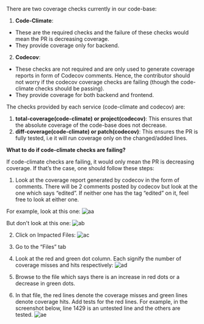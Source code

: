 There are two coverage checks currently in our code-base:
1. **Code-Climate**: 
* These are the required checks and the failure of these checks would mean the PR is decreasing coverage.
* They provide coverage only for backend.
2. **Codecov**:
* These checks are not required and are only used to generate coverage reports in form of Codecov comments. Hence, the contributor should not worry if the codecov coverage checks are failing (though the code-climate checks should be passing).
* They provide coverage for both backend and frontend.

The checks provided by each service (code-climate and codecov) are:
1. **total-coverage(code-climate) or project(codecov)**: This ensures that the absolute coverage of the code-base does not decrease.
2. **diff-coverage(code-climate) or patch(codecov)**: This ensures the PR is fully tested, i.e it will run coverage only on the changed/added lines.

**What to do if code-climate checks are failing?** 

If code-climate checks are failing, it would only mean the PR is decreasing coverage. If that’s the case, one should follow these steps:
1. Look at the coverage report generated by codecov in the form of comments. There will be 2 comments posted by codecov but look at the one which says “edited”. If neither one has the tag “edited” on it, feel free to look at either one.

For example, look at this one:
![aa](https://user-images.githubusercontent.com/32506039/62463069-ac9dfd00-b7a6-11e9-985b-d9ae5783dd93.png)

But don't look at this one:
![ab](https://user-images.githubusercontent.com/32506039/62463151-e3741300-b7a6-11e9-845a-f81a3386d4ef.png)

2. Click on Impacted Files:
![ac](https://user-images.githubusercontent.com/32506039/62463233-15857500-b7a7-11e9-82ac-f6bed3d8c532.png)

3. Go to the “Files” tab

4. Look at the red and green dot column. Each signify the number of coverage misses and hits respectively:
![ad](https://user-images.githubusercontent.com/32506039/62463260-28984500-b7a7-11e9-8b83-faba18f43d1b.png)

5. Browse to the file which says there is an increase in red dots or a decrease in green dots.

6. In that file, the red lines denote the coverage misses and green lines denote coverage hits. Add tests for the red lines.
For example, in the screenshot below, line 1429 is an untested line and the others are tested.
![ae](https://user-images.githubusercontent.com/32506039/62463283-3d74d880-b7a7-11e9-83be-4fd531ff6209.png)


